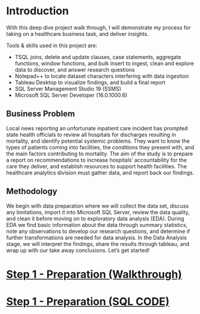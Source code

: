 # Introduction

With this deep dive project walk through, I will demonstrate my process for taking on a healthcare business task, and deliver insights.  

Tools & skills used in this project are:
+ TSQL joins, delete and update clauses, case statements, aggregate functions, window functions, and bulk insert to ingest, clean and explore data to discover, and answer research questions
+	Notepad++ to locate dataset characters interfering with data ingestion
+	Tableau Desktop to visualize findings, and build a final report
+	SQL Server Management Studio	19 (SSMS)
+	Microsoft SQL Server Developer (16.0.1000.6)


## Business Problem
Local news reporting an unfortunate inpatient care incident has prompted state health officials to review all hospitals for discharges resulting in mortality, and identify potential systemic problems. They want to know the types of patients coming into facilities, the conditions they present with, and the main factors contributing to mortality. The aim of the study is to prepare a report on recommendations to increase hospitals’ accountability for the care they deliver, and establish resources to support health facilities. The healthcare analytics division must gather data, and report back our findings.


## Methodology

We begin with data preparation where we will collect the data set, discuss any limitations, import it into Microsoft SQL Server, review the data quality, and clean it before moving on to exploratory data analysis (EDA). During EDA we find basic information about the data through summary statistics, note any observations to develop our research questions, and determine if further transformations are needed for data analysis. In the Data Analysis stage, we will interpret the findings, share the results through tableau, and wrap up with our take away conclusions. 
Let’s get started!


# [Step 1 - Preparation (Walkthrough)](https://github.com/cgjohnso/New_York_Hospital_Mortality_Analysis/blob/main/SPARC2019_NY_Hospital_Mortality_Analysis_Part1.pdf)
# [Step 1 - Preparation (SQL CODE)](https://github.com/cgjohnso/New_York_Hospital_Mortality_Analysis/blob/main/SQL_Analysis_of_New_York_Hospitals_Mortality_Part_1.sql)
